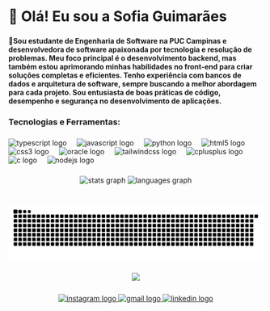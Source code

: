 <h1 align="left">👋 Olá! Eu sou a Sofia Guimarães</h1>

###

<h4 align="left">🚀Sou estudante de Engenharia de Software na PUC Campinas e desenvolvedora de software apaixonada por tecnologia e resolução de problemas. Meu foco principal é o desenvolvimento backend, mas também estou aprimorando minhas habilidades no front-end para criar soluções completas e eficientes. Tenho experiência com bancos de dados e arquitetura de software, sempre buscando a melhor abordagem para cada projeto. Sou entusiasta de boas práticas de código, desempenho e segurança no desenvolvimento de aplicações.</h4>

###

<h3 align="left">Tecnologias e Ferramentas:</h3>

###

<div align="left">
  <img src="https://skillicons.dev/icons?i=ts" height="30" alt="typescript logo"  />
  <img width="12" />
  <img src="https://skillicons.dev/icons?i=js" height="30" alt="javascript logo"  />
  <img width="12" />
  <img src="https://skillicons.dev/icons?i=py" height="30" alt="python logo"  />
  <img width="12" />
  <img src="https://skillicons.dev/icons?i=html" height="30" alt="html5 logo"  />
  <img width="12" />
  <img src="https://skillicons.dev/icons?i=css" height="30" alt="css3 logo"  />
  <img width="12" />
  <img src="https://img.shields.io/badge/Oracle-F80000?logo=oracle&logoColor=white&style=for-the-badge" height="30" alt="oracle logo"  />
  <img width="12" />
  <img src="https://skillicons.dev/icons?i=tailwind" height="30" alt="tailwindcss logo"  />
  <img width="12" />
  <img src="https://skillicons.dev/icons?i=cpp" height="30" alt="cplusplus logo"  />
  <img width="12" />
  <img src="https://skillicons.dev/icons?i=c" height="30" alt="c logo"  />
  <img width="12" />
  <img src="https://cdn.jsdelivr.net/gh/devicons/devicon/icons/nodejs/nodejs-plain-wordmark.svg" height="30" alt="nodejs logo"  />
</div>

###

<div align="center">
  <img src="https://github-readme-stats.vercel.app/api?username=Sofiabreug&hide_title=false&hide_rank=false&show_icons=true&include_all_commits=true&count_private=true&disable_animations=false&theme=aura&locale=en&hide_border=true&order=1" height="136" alt="stats graph"  />
  <img src="https://github-readme-stats.vercel.app/api/top-langs?username=Sofiabreug&locale=en&hide_title=false&layout=compact&card_width=320&langs_count=6&theme=aura&hide_border=true&order=2" height="135" alt="languages graph"  />
</div>

###

<br clear="both">

<img src="https://raw.githubusercontent.com/Sofiabreug/Sofiabreug/output/snake.svg" alt="Snake animation" />

###

<div align="center">
  <img src="https://profile-counter.glitch.me/Sofiabreug/count.svg?"  />
</div>

###

<div align="center">
  <a href="https://www.instagram.com/sofi.abreug/" target="_blank">
    <img src="https://img.shields.io/static/v1?message=Instagram&logo=instagram&label=&color=E4405F&logoColor=white&labelColor=&style=for-the-badge" height="35" alt="instagram logo"  />
  </a>
  <a href="sofia.abreu.guimaraes@gmail.com" target="_blank">
    <img src="https://img.shields.io/static/v1?message=Gmail&logo=gmail&label=&color=D14836&logoColor=white&labelColor=&style=for-the-badge" height="35" alt="gmail logo"  />
  </a>
  <a href="https://www.linkedin.com/in/sofia-abreug/" target="_blank">
    <img src="https://img.shields.io/static/v1?message=LinkedIn&logo=linkedin&label=&color=0077B5&logoColor=white&labelColor=&style=for-the-badge" height="35" alt="linkedin logo"  />
  </a>
</div>

###
